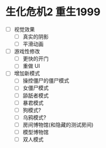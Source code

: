# 生化危机2 重生1999

* [ ] 视觉效果
  * [ ] 真实的阴影
  * [ ] 平滑动画
* [ ] 游戏性修改
  * [ ] 更快的开门
  * [ ] 重做 UI
* [ ] 增加新模式
  * [ ] 操控僵尸的僵尸模式
  * [ ] 女僵尸模式
  * [ ] 舔舐者模式
  * [ ] 暴君模式
  * [ ] 狗模式?
  * [ ] 乌鸦模式?
  * [ ] 房间博物馆(和隐藏的测试房间)
  * [ ] 模型博物馆
  * [ ] 双人模式
